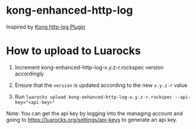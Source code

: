 # kong-enhanced-http-log

Inspired by [Kong http-log Plugin](https://github.com/Kong/kong/tree/master/kong/plugins/http-log)

# How to upload to Luarocks

1. Increment kong-enhanced-http-log-x.y.z-r.rockspec version accordingly

2. Ensure that the `version` is updated according to the new `x.y.z-r` value

3. Run `luarocks upload kong-enhanced-http-log-x.y.z-r.rockspec --api-key="<api-key>"`

Note: You can get the api key by logging into the managing account and going to https://luarocks.org/settings/api-keys to generate an api key.
